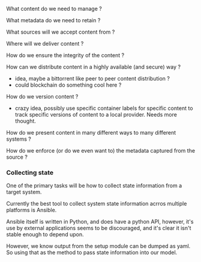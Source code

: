 What content do we need to manage ?

What metadata do we need to retain ?

What sources will we accept content from ?

Where will we deliver content ?

How do we ensure the integrity of the content ?

How can we distribute content in a highly available (and secure) way ?
- idea, maybe a bittorrent like peer to peer content distribution ?
- could blockchain do something cool here ?


How do we version content ?
- crazy idea, possibly use specific container labels for specific content to track specific versions of content to a local provider.
Needs more thought.

How do we present content in many different ways to many different systems ?

How do we enforce (or do we even want to) the metadata captured from the source ?

### Collecting state
One of the primary tasks will be how to collect state information from a target system.

Currently the best tool to collect system state information acrros multiple platforms is Ansible.

Ansible itself is written in Python, and does have a python API, however, it's use by external applications seems to be discouraged, and it's clear it isn't stable enough to depend upon.

However, we know output from the setup module can be dumped as yaml. So using that as the method to pass state information into our model. 